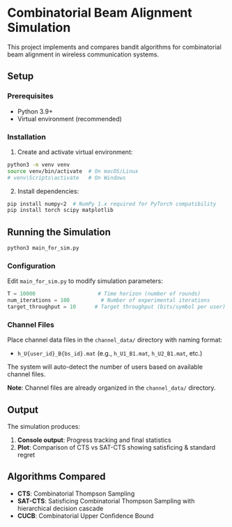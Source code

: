 # Combinatorial Beam Alignment Simulation

This project implements and compares bandit algorithms for combinatorial beam alignment in wireless communication systems.

## Setup

### Prerequisites
- Python 3.9+
- Virtual environment (recommended)

### Installation

1. Create and activate virtual environment:
```bash
python3 -m venv venv
source venv/bin/activate  # On macOS/Linux
# venv\Scripts\activate   # On Windows
```

2. Install dependencies:
```bash
pip install numpy<2  # NumPy 1.x required for PyTorch compatibility
pip install torch scipy matplotlib
```

## Running the Simulation

```bash
python3 main_for_sim.py
```

### Configuration

Edit `main_for_sim.py` to modify simulation parameters:

```python
T = 10000                    # Time horizon (number of rounds)
num_iterations = 100          # Number of experimental iterations
target_throughput = 10      # Target throughput (bits/symbol per user)
```

### Channel Files

Place channel data files in the `channel_data/` directory with naming format:
- `h_U{user_id}_B{bs_id}.mat` (e.g., `h_U1_B1.mat`, `h_U2_B1.mat`, etc.)

The system will auto-detect the number of users based on available channel files.

**Note**: Channel files are already organized in the `channel_data/` directory.

## Output

The simulation produces:
1. **Console output**: Progress tracking and final statistics
2. **Plot**: Comparison of CTS vs SAT-CTS showing satisficing & standard regret

## Algorithms Compared

- **CTS**: Combinatorial Thompson Sampling
- **SAT-CTS**: Satisficing Combinatorial Thompson Sampling with hierarchical decision cascade
- **CUCB**: Combinatorial Upper Confidence Bound
